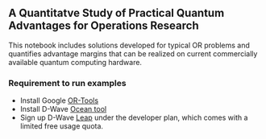 ## A Quantitatve Study of Practical Quantum Advantages for Operations Research 

This notebook includes solutions developed for typical OR problems and quantifies advantage margins that can be realized on current commercially available quantum computing hardware.

### Requirement to run examples
- Install Google [OR-Tools](https://developers.google.com/optimization/install)
- Install D-Wave [Ocean tool](https://docs.ocean.dwavesys.com/en/stable/overview/install.html)
- Sign up D-Wave [Leap](https://cloud.dwavesys.com/leap/signup/) under the developer plan, which comes with a limited free usage quota.
